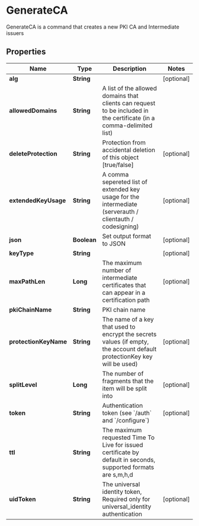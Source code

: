 

# GenerateCA

GenerateCA is a command that creates a new PKI CA and Intermediate issuers

## Properties

| Name | Type | Description | Notes |
|------------ | ------------- | ------------- | -------------|
|**alg** | **String** |  |  [optional] |
|**allowedDomains** | **String** | A list of the allowed domains that clients can request to be included in the certificate (in a comma-delimited list) |  |
|**deleteProtection** | **String** | Protection from accidental deletion of this object [true/false] |  [optional] |
|**extendedKeyUsage** | **String** | A comma sepereted list of extended key usage for the intermediate (serverauth / clientauth / codesigning) |  [optional] |
|**json** | **Boolean** | Set output format to JSON |  [optional] |
|**keyType** | **String** |  |  [optional] |
|**maxPathLen** | **Long** | The maximum number of intermediate certificates that can appear in a certification path |  [optional] |
|**pkiChainName** | **String** | PKI chain name |  |
|**protectionKeyName** | **String** | The name of a key that used to encrypt the secrets values (if empty, the account default protectionKey key will be used) |  [optional] |
|**splitLevel** | **Long** | The number of fragments that the item will be split into |  [optional] |
|**token** | **String** | Authentication token (see &#x60;/auth&#x60; and &#x60;/configure&#x60;) |  [optional] |
|**ttl** | **String** | The maximum requested Time To Live for issued certificate by default in seconds, supported formats are s,m,h,d |  |
|**uidToken** | **String** | The universal identity token, Required only for universal_identity authentication |  [optional] |



